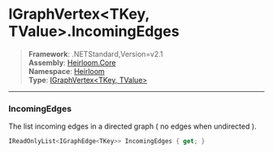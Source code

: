 # IGraphVertex\<TKey, TValue>.IncomingEdges

> **Framework**: .NETStandard,Version=v2.1  
> **Assembly**: [Heirloom.Core][0]  
> **Namespace**: [Heirloom][0]  
> **Type**: [IGraphVertex\<TKey, TValue>][1]  

--------------------------------------------------------------------------------

### IncomingEdges

The list incoming edges in a directed graph ( no edges when undirected ).

```cs
IReadOnlyList<IGraphEdge<TKey>> IncomingEdges { get; }
```

[0]: ..\Heirloom.Core.md
[1]: Heirloom.IGraphVertex[TKey,TValue].md
